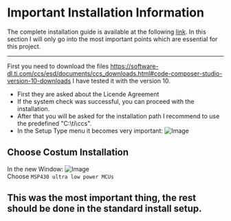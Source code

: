 # Important Installation Information
The complete installation guide is available at the following [link][1]. In this section I will only go into the most important points which are essential for this project.
***
First you need to download the files https://software-dl.ti.com/ccs/esd/documents/ccs_downloads.html#code-composer-studio-version-10-downloads
I have tested it with the version 10. 
+ First they are asked about the Licende Agreement
+ If the system check was successful, you can proceed with the installation.
+ After that you will be asked for the installation path I recommend to use the predefined "C:\ti\ccs".
+ In the Setup Type menu it becomes very important: 
![Image][2] 
## Choose Costum Installation 
In the new Window: ![Image][3] \
Choose `MSP430 ultra low power MCUs`

## This was the most important thing, the rest should be done in the standard install setup.




[1]:https://software-dl.ti.com/ccs/esd/documents/ccs_downloads.html
[2]: https://software-dl.ti.com/ccs/esd/documents/users_guide/_images/install_type_v92.png
[3]:https://software-dl.ti.com/ccs/esd/documents/users_guide/_images/install_devicesupport_v92.png
